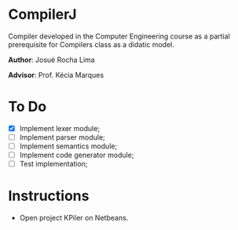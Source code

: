 # CompilerJ
Compiler developed in the Computer Engineering course as a partial prerequisite for Compilers class as a didatic model. 

**Author**: Josué Rocha Lima

**Advisor**: Prof. Kécia Marques

# To Do

- [X] Implement lexer module;
- [ ] Implement parser module;
- [ ] Implement semantics module;
- [ ] Implement code generator module;
- [ ] Test implementation;

# Instructions

- Open project KPiler on Netbeans.

